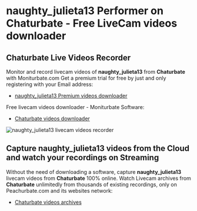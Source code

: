 # naughty_julieta13 Performer on Chaturbate - Free LiveCam videos downloader

## Chaturbate Live Videos Recorder

Monitor and record livecam videos of **naughty_julieta13** from **Chaturbate** with Moniturbate.com
Get a premium trial for free by just and only registering with your Email address:
* [naughty_julieta13 Premium videos downloader](https://moniturbate.com/request-demo-licence-key.html)

Free livecam videos downloader - Moniturbate Software:
* [Chaturbate videos downloader](https://moniturbate.com/moniturbate-download-software.html)

![naughty_julieta13 livecam videos recorder](https://peachurnet.com/templates/moniturbate-software.png)


## Capture naughty_julieta13 videos from the Cloud and watch your recordings on Streaming

Without the need of downloading a software, capture **naughty_julieta13** livecam videos from **Chaturbate** 100% online.
Watch Livecam archives from **Chaturbate** unlimitedly from thousands of existing recordings, only on Peachurbate.com and its websites network:
* [Chaturbate videos archives](https://peachurnet.com/)